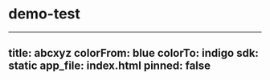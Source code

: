 # demo-test
---
title: abcxyz
colorFrom: blue
colorTo: indigo
sdk: static
app_file: index.html
pinned: false
---
